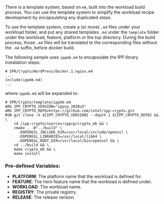
There is a template system, based on `m4`, built into the workload build process. You can use the template system to simplify the workload recipe development by encapsulating any duplicated steps.    

To use the template system, create a (or more) `.m4` files under your workload folder, and put
any shared templates `.m4` under the `template` folder under the workload, feature, platform or the top directory. During the build process, those `.m4` files will be translated to the corresponding files without the `.m4` suffix, before docker build.     

The following sample uses `ippmb.m4` to encapsulate the IPP library installation steps:  

```
# SPR/Crypto/WordPress/Docker.1.nginx.m4
...
include(ippmb.m4)
...
```

where `ippmb.m4` will be expanded to:   

```
# SPR/Crypto/template/ippmb.m4
ARG IPP_CRYPTO_VERSION="ippcp_2020u3"
ARG IPP_CRYPTO_REPO=https://github.com/intel/ipp-crypto.git
RUN git clone -b ${IPP_CRYPTO_VERSION} --depth 1 ${IPP_CRYPTO_REPO} && \
    cd /ipp-crypto/sources/ippcp/crypto_mb && \
    cmake . -B"../build" \
      -DOPENSSL_INCLUDE_DIR=/usr/local/include/openssl \
      -DOPENSSL_LIBRARIES=/usr/local/lib64 \
      -DOPENSSL_ROOT_DIR=/usr/local/bin/openssl && \
    cd ../build && \
    make crypto_mb && \
    make install
```

### Pre-defined Variables:

- **PLATFORM**: The platform name that the workload is defined for.   
- **FEATURE**: The hero feature name that the workload is defined under.  
- **WORKLOAD**: The workload name.   
- **REGISTRY**: The private registry.  
- **RELEASE**: The release version.  

